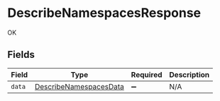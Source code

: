 # DescribeNamespacesResponse

OK


## Fields

| Field                                                                   | Type                                                                    | Required                                                                | Description                                                             |
| ----------------------------------------------------------------------- | ----------------------------------------------------------------------- | ----------------------------------------------------------------------- | ----------------------------------------------------------------------- |
| `data`                                                                  | [DescribeNamespacesData](../../models/shared/DescribeNamespacesData.md) | :heavy_minus_sign:                                                      | N/A                                                                     |
